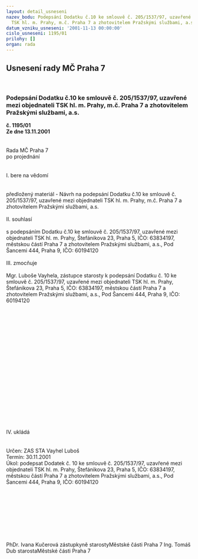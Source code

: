 ```yaml
---
layout: detail_usneseni
nazev_bodu: Podepsání Dodatku č.10 ke smlouvě č. 205/1537/97, uzavřené  mezi objednateli
  TSK hl. m. Prahy, m.č. Praha 7 a zhotovitelem Pražskými službami, a.s.
datum_vzniku_usneseni: '2001-11-13 00:00:00'
cislo_usneseni: 1195/01
prilohy: []
organ: rada
---
```

<div id="ucUsn_pList" class="usn">
	<span><h2>Usnesení rady MČ Praha 7 </h2>
<br></span><div class="standBody">
<span><h3>Podepsání Dodatku č.10 ke smlouvě č. 205/1537/97, uzavřené  mezi objednateli TSK hl. m. Prahy, m.č. Praha 7 a zhotovitelem Pražskými službami, a.s.</h3></span><div class="center">
		<strong>č. 1195/01</strong><br>
	</div>
<div class="center">
		<strong>Ze dne 13.11.2001</strong><br><br>
	</div>
<br>Rada MČ Praha 7<br>po projednání<br><br><br>I.	bere na vědomí<br><br> <br>předložený materiál - Návrh na podepsání Dodatku č.10 ke smlouvě č. 205/1537/97, uzavřené  mezi objednateli TSK hl. m. Prahy, m.č. Praha 7 a zhotovitelem Pražskými službami, a.s.<br><br>II.	souhlasí <br><br>s  podepsáním Dodatku č.10 ke smlouvě č. 205/1537/97, uzavřené  mezi objednateli TSK hl. m. Prahy, Štefánikova 23, Praha 5, IČO: 63834197, městskou částí Praha 7 a zhotovitelem Pražskými službami, a.s., Pod Šancemi 444, Praha 9, IČO: 60194120<br><br>III.	zmocňuje <br><br>Mgr. Luboše Vayhela, zástupce starosty k podepsání Dodatku č. 10 ke smlouvě č. 205/1537/97, uzavřené  mezi objednateli TSK hl. m. Prahy, Štefánikova 23, Praha 5, IČO: 63834197, městskou částí Praha 7 a zhotovitelem Pražskými službami, a.s., Pod Šancemi 444, Praha 9, IČO: 60194120<br><br><br><br><br><br><br><br><br><br><br><br><br><br><br><br><br><br><br><br><br>IV.	ukládá <br><br> <br>Určen:	ZAS STA Vayhel Luboš<br>Termín: 30.11.2001<br>Úkol:	podepsat Dodatek č. 10 ke smlouvě č. 205/1537/97, uzavřené  mezi objednateli TSK hl. m. Prahy, Štefánikova 23, Praha 5, IČO: 63834197, městskou částí Praha 7 a zhotovitelem Pražskými službami, a.s., Pod Šancemi 444, Praha 9, IČO: 60194120<br><br> <br><br><br><br><br><br> <br>	<br>PhDr. Ivana Kučerová zástupkyně starostyMěstské části Praha 7	Ing. Tomáš Dub starostaMěstské části Praha 7<br>	<br><br>
</div>
</div>